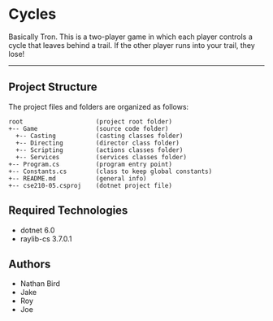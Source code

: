 # Cycles
Basically Tron. This is a two-player game in which each player controls a cycle that leaves behind a trail. If the other player runs into your trail, they lose!

---
## Project Structure
The project files and folders are organized as follows:
```
root                    (project root folder)
+-- Game                (source code folder)
  +-- Casting           (casting classes folder)
  +-- Directing         (director class folder)
  +-- Scripting         (actions classes folder)
  +-- Services          (services classes folder)
+-- Program.cs          (program entry point)
+-- Constants.cs        (class to keep global constants)
+-- README.md           (general info)
+-- cse210-05.csproj    (dotnet project file)
```

## Required Technologies
* dotnet 6.0
* raylib-cs 3.7.0.1

## Authors
* Nathan Bird
* Jake
* Roy
* Joe